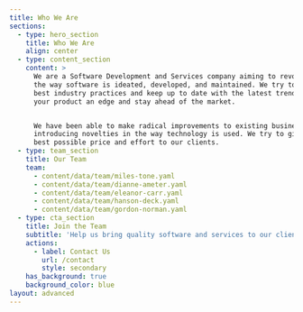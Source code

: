 ```yaml
---
title: Who We Are
sections:
  - type: hero_section
    title: Who We Are
    align: center
  - type: content_section
    content: >
      We are a Software Development and Services company aiming to revolutionize
      the way software is ideated, developed, and maintained. We try to use the
      best industry practices and keep up to date with the latest trends to give
      your product an edge and stay ahead of the market. 


      We have been able to make radical improvements to existing businesses by
      introducing novelties in the way technology is used. We try to give the
      best possible price and effort to our clients.
  - type: team_section
    title: Our Team
    team:
      - content/data/team/miles-tone.yaml
      - content/data/team/dianne-ameter.yaml
      - content/data/team/eleanor-carr.yaml
      - content/data/team/hanson-deck.yaml
      - content/data/team/gordon-norman.yaml
  - type: cta_section
    title: Join the Team
    subtitle: 'Help us bring quality software and services to our clients. '
    actions:
      - label: Contact Us
        url: /contact
        style: secondary
    has_background: true
    background_color: blue
layout: advanced
---
```

